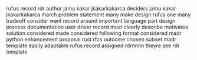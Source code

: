 rufus record rdr author jamu kakar jkakarkakarca deciders jamu kakar jkakarkakarca march problem statement many make design rufus one many tradeoff consider want record around important language part design process documentation user driver record must clearly describe motivates solution considered made considered following format considered madr python enhancement proposal rust rfcs outcome chosen subset madr template easily adaptable rufus record assigned rdrnnnn theyre see rdr template